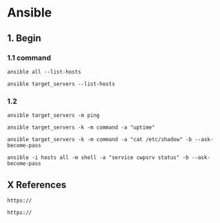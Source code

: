 # Ansible


## 1. Begin

### 1.1 command

    ansible all --list-hosts
    
    ansible target_servers --list-hosts
            
### 1.2 

    ansible target_servers -m ping
    
    ansible target_servers -k -m command -a "uptime"
    
    ansible target_servers -k -m command -a "cat /etc/shadow" -b --ask-become-pass
    
    ansible -i hosts all -m shell -a "service cwpsrv status" -b --ask-become-pass
    
    
## X References

    https://
    
    https://
